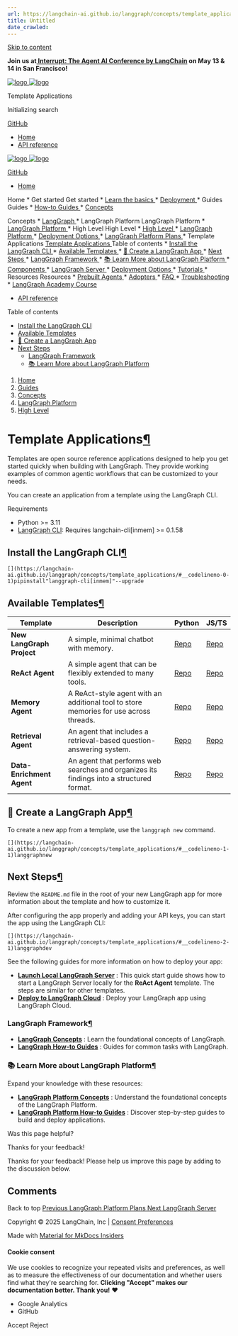 ```yaml
---
url: https://langchain-ai.github.io/langgraph/concepts/template_applications/
title: Untitled
date_crawled: 
---
```


[ Skip to content ](https://langchain-ai.github.io/langgraph/concepts/template_applications/#template-applications)

**Join us at[ Interrupt: The Agent AI Conference by LangChain](https://interrupt.langchain.com/) on May 13 & 14 in San Francisco!**

[ ![logo](https://langchain-ai.github.io/langgraph/static/wordmark_dark.svg) ![logo](https://langchain-ai.github.io/langgraph/static/wordmark_light.svg) ](https://langchain-ai.github.io/langgraph/)

Template Applications 

[ ](https://langchain-ai.github.io/langgraph/concepts/template_applications/?q= "Share")

Initializing search 

[ GitHub  ](https://github.com/langchain-ai/langgraph "Go to repository")

  * [ Home ](https://langchain-ai.github.io/langgraph/)
  * [ API reference ](https://langchain-ai.github.io/langgraph/reference/graphs/)



[ ![logo](https://langchain-ai.github.io/langgraph/static/wordmark_dark.svg) ![logo](https://langchain-ai.github.io/langgraph/static/wordmark_light.svg) ](https://langchain-ai.github.io/langgraph/)

[ GitHub  ](https://github.com/langchain-ai/langgraph "Go to repository")

  * [ Home  ](https://langchain-ai.github.io/langgraph/)

Home 
    * Get started  Get started 
      * [ Learn the basics  ](https://langchain-ai.github.io/langgraph/tutorials/introduction/)
      * [ Deployment  ](https://langchain-ai.github.io/langgraph/tutorials/deployment/)
    * Guides  Guides 
      * [ How-to Guides  ](https://langchain-ai.github.io/langgraph/how-tos/)
      * [ Concepts  ](https://langchain-ai.github.io/langgraph/concepts/)

Concepts 
        * [ LangGraph  ](https://langchain-ai.github.io/langgraph/concepts#langgraph)
        * LangGraph Platform  LangGraph Platform 
          * [ LangGraph Platform  ](https://langchain-ai.github.io/langgraph/concepts#langgraph-platform)
          * High Level  High Level 
            * [ High Level  ](https://langchain-ai.github.io/langgraph/concepts#high-level)
            * [ LangGraph Platform  ](https://langchain-ai.github.io/langgraph/concepts/langgraph_platform/)
            * [ Deployment Options  ](https://langchain-ai.github.io/langgraph/concepts/deployment_options/)
            * [ LangGraph Platform Plans  ](https://langchain-ai.github.io/langgraph/concepts/plans/)
            * Template Applications  [ Template Applications  ](https://langchain-ai.github.io/langgraph/concepts/template_applications/) Table of contents 
              * [ Install the LangGraph CLI  ](https://langchain-ai.github.io/langgraph/concepts/template_applications/#install-the-langgraph-cli)
              * [ Available Templates  ](https://langchain-ai.github.io/langgraph/concepts/template_applications/#available-templates)
              * [ 🌱 Create a LangGraph App  ](https://langchain-ai.github.io/langgraph/concepts/template_applications/#create-a-langgraph-app)
              * [ Next Steps  ](https://langchain-ai.github.io/langgraph/concepts/template_applications/#next-steps)
                * [ LangGraph Framework  ](https://langchain-ai.github.io/langgraph/concepts/template_applications/#langgraph-framework)
                * [ 📚 Learn More about LangGraph Platform  ](https://langchain-ai.github.io/langgraph/concepts/template_applications/#learn-more-about-langgraph-platform)
          * [ Components  ](https://langchain-ai.github.io/langgraph/concepts#components)
          * [ LangGraph Server  ](https://langchain-ai.github.io/langgraph/concepts#langgraph-server)
          * [ Deployment Options  ](https://langchain-ai.github.io/langgraph/concepts#deployment-options)
      * [ Tutorials  ](https://langchain-ai.github.io/langgraph/tutorials/)
    * Resources  Resources 
      * [ Prebuilt Agents  ](https://langchain-ai.github.io/langgraph/prebuilt/)
      * [ Adopters  ](https://langchain-ai.github.io/langgraph/adopters/)
      * [ FAQ  ](https://langchain-ai.github.io/langgraph/concepts/faq/)
      * [ Troubleshooting  ](https://langchain-ai.github.io/langgraph/troubleshooting/errors/)
      * [ LangGraph Academy Course  ](https://academy.langchain.com/courses/intro-to-langgraph)
  * [ API reference  ](https://langchain-ai.github.io/langgraph/reference/graphs/)



Table of contents 

  * [ Install the LangGraph CLI  ](https://langchain-ai.github.io/langgraph/concepts/template_applications/#install-the-langgraph-cli)
  * [ Available Templates  ](https://langchain-ai.github.io/langgraph/concepts/template_applications/#available-templates)
  * [ 🌱 Create a LangGraph App  ](https://langchain-ai.github.io/langgraph/concepts/template_applications/#create-a-langgraph-app)
  * [ Next Steps  ](https://langchain-ai.github.io/langgraph/concepts/template_applications/#next-steps)
    * [ LangGraph Framework  ](https://langchain-ai.github.io/langgraph/concepts/template_applications/#langgraph-framework)
    * [ 📚 Learn More about LangGraph Platform  ](https://langchain-ai.github.io/langgraph/concepts/template_applications/#learn-more-about-langgraph-platform)



  1. [ Home  ](https://langchain-ai.github.io/langgraph/)
  2. [ Guides  ](https://langchain-ai.github.io/langgraph/how-tos/)
  3. [ Concepts  ](https://langchain-ai.github.io/langgraph/concepts/)
  4. [ LangGraph Platform  ](https://langchain-ai.github.io/langgraph/concepts#langgraph-platform)
  5. [ High Level  ](https://langchain-ai.github.io/langgraph/concepts#high-level)

[ ](https://github.com/langchain-ai/langgraph/edit/main/docs/docs/concepts/template_applications.md "Edit this page")

# Template Applications[¶](https://langchain-ai.github.io/langgraph/concepts/template_applications/#template-applications "Permanent link")

Templates are open source reference applications designed to help you get started quickly when building with LangGraph. They provide working examples of common agentic workflows that can be customized to your needs.

You can create an application from a template using the LangGraph CLI.

Requirements

  * Python >= 3.11
  * [LangGraph CLI](https://langchain-ai.github.io/langgraph/cloud/reference/cli/): Requires langchain-cli[inmem] >= 0.1.58



## Install the LangGraph CLI[¶](https://langchain-ai.github.io/langgraph/concepts/template_applications/#install-the-langgraph-cli "Permanent link")

```
[](https://langchain-ai.github.io/langgraph/concepts/template_applications/#__codelineno-0-1)pipinstall"langgraph-cli[inmem]"--upgrade

```


## Available Templates[¶](https://langchain-ai.github.io/langgraph/concepts/template_applications/#available-templates "Permanent link")

Template | Description | Python | JS/TS  
---|---|---|---  
**New LangGraph Project** | A simple, minimal chatbot with memory. | [Repo](https://github.com/langchain-ai/new-langgraph-project) | [Repo](https://github.com/langchain-ai/new-langgraphjs-project)  
**ReAct Agent** | A simple agent that can be flexibly extended to many tools. | [Repo](https://github.com/langchain-ai/react-agent) | [Repo](https://github.com/langchain-ai/react-agent-js)  
**Memory Agent** | A ReAct-style agent with an additional tool to store memories for use across threads. | [Repo](https://github.com/langchain-ai/memory-agent) | [Repo](https://github.com/langchain-ai/memory-agent-js)  
**Retrieval Agent** | An agent that includes a retrieval-based question-answering system. | [Repo](https://github.com/langchain-ai/retrieval-agent-template) | [Repo](https://github.com/langchain-ai/retrieval-agent-template-js)  
**Data-Enrichment Agent** | An agent that performs web searches and organizes its findings into a structured format. | [Repo](https://github.com/langchain-ai/data-enrichment) | [Repo](https://github.com/langchain-ai/data-enrichment-js)  
  
## 🌱 Create a LangGraph App[¶](https://langchain-ai.github.io/langgraph/concepts/template_applications/#create-a-langgraph-app "Permanent link")

To create a new app from a template, use the `langgraph new` command.

```
[](https://langchain-ai.github.io/langgraph/concepts/template_applications/#__codelineno-1-1)langgraphnew

```


## Next Steps[¶](https://langchain-ai.github.io/langgraph/concepts/template_applications/#next-steps "Permanent link")

Review the `README.md` file in the root of your new LangGraph app for more information about the template and how to customize it.

After configuring the app properly and adding your API keys, you can start the app using the LangGraph CLI:

```
[](https://langchain-ai.github.io/langgraph/concepts/template_applications/#__codelineno-2-1)langgraphdev

```


See the following guides for more information on how to deploy your app:

  * **[Launch Local LangGraph Server](https://langchain-ai.github.io/langgraph/tutorials/langgraph-platform/local-server/)** : This quick start guide shows how to start a LangGraph Server locally for the **ReAct Agent** template. The steps are similar for other templates.
  * **[Deploy to LangGraph Cloud](https://langchain-ai.github.io/langgraph/cloud/quick_start/)** : Deploy your LangGraph app using LangGraph Cloud.



### LangGraph Framework[¶](https://langchain-ai.github.io/langgraph/concepts/template_applications/#langgraph-framework "Permanent link")

  * **[LangGraph Concepts](https://langchain-ai.github.io/langgraph/concepts/)** : Learn the foundational concepts of LangGraph.
  * **[LangGraph How-to Guides](https://langchain-ai.github.io/langgraph/how-tos/)** : Guides for common tasks with LangGraph.



### 📚 Learn More about LangGraph Platform[¶](https://langchain-ai.github.io/langgraph/concepts/template_applications/#learn-more-about-langgraph-platform "Permanent link")

Expand your knowledge with these resources:

  * **[LangGraph Platform Concepts](https://langchain-ai.github.io/langgraph/concepts/#langgraph-platform)** : Understand the foundational concepts of the LangGraph Platform.
  * **[LangGraph Platform How-to Guides](https://langchain-ai.github.io/langgraph/how-tos/#langgraph-platform)** : Discover step-by-step guides to build and deploy applications.

Was this page helpful? 

Thanks for your feedback! 

Thanks for your feedback! Please help us improve this page by adding to the discussion below. 

## Comments

Back to top  [ Previous  LangGraph Platform Plans  ](https://langchain-ai.github.io/langgraph/concepts/plans/) [ Next  LangGraph Server  ](https://langchain-ai.github.io/langgraph/concepts/langgraph_server/)

Copyright © 2025 LangChain, Inc | [Consent Preferences](https://langchain-ai.github.io/langgraph/concepts/template_applications/#__consent)

Made with [ Material for MkDocs Insiders ](https://squidfunk.github.io/mkdocs-material/)

[ ](https://langchain-ai.github.io/langgraphjs/ "langchain-ai.github.io") [ ](https://github.com/langchain-ai/langgraph "github.com") [ ](https://twitter.com/LangChainAI "twitter.com")

#### Cookie consent

We use cookies to recognize your repeated visits and preferences, as well as to measure the effectiveness of our documentation and whether users find what they're searching for. **Clicking "Accept" makes our documentation better. Thank you!** ❤️

  * Google Analytics 
  * GitHub 



Accept Reject
